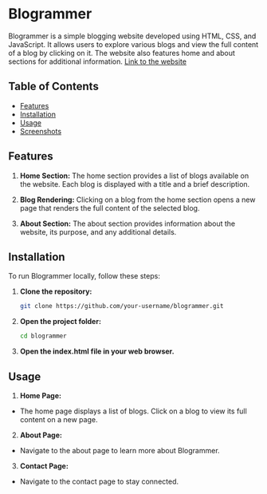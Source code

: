 # Blogrammer

Blogrammer is a simple blogging website developed using HTML, CSS, and JavaScript. It allows users to explore various blogs and view the full content of a blog by clicking on it. The website also features home and about sections for additional information. [Link to the website](https://aniket-blogrammer.netlify.app/)

## Table of Contents

- [Features](#features)
- [Installation](#installation)
- [Usage](#usage)
- [Screenshots](#screenshots)

## Features

1. **Home Section:** The home section provides a list of blogs available on the website. Each blog is displayed with a title and a brief description.

2. **Blog Rendering:** Clicking on a blog from the home section opens a new page that renders the full content of the selected blog.

3. **About Section:** The about section provides information about the website, its purpose, and any additional details.

## Installation

To run Blogrammer locally, follow these steps:

1. **Clone the repository:**

   ```bash
   git clone https://github.com/your-username/blogrammer.git
   
2. **Open the project folder:**
   ```cmd
   cd blogrammer

3. **Open the index.html file in your web browser.**


## Usage
1. **Home Page:**
 - The home page displays a list of blogs. Click on a blog to view its full content on a new page.

2. **About Page:**
- Navigate to the about page to learn more about Blogrammer.

3. **Contact Page:**
- Navigate to the contact page to stay connected.




